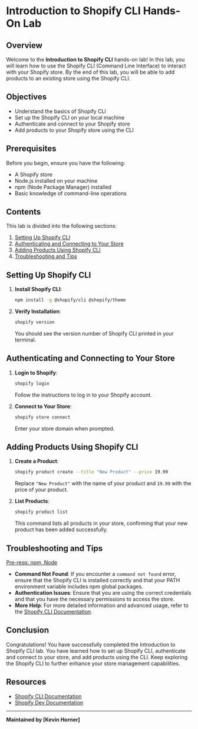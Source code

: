 # Introduction to Shopify CLI Hands-On Lab

## Overview

Welcome to the **Introduction to Shopify CLI** hands-on lab! In this lab, you will learn how to use the Shopify CLI (Command Line Interface) to interact with your Shopify store. By the end of this lab, you will be able to add products to an existing store using the Shopify CLI.

## Objectives

- Understand the basics of Shopify CLI
- Set up the Shopify CLI on your local machine
- Authenticate and connect to your Shopify store
- Add products to your Shopify store using the CLI

## Prerequisites

Before you begin, ensure you have the following:

- A Shopify store
- Node.js installed on your machine
- npm (Node Package Manager) installed
- Basic knowledge of command-line operations

## Contents

This lab is divided into the following sections:

1. [Setting Up Shopify CLI](#setting-up-shopify-cli)
2. [Authenticating and Connecting to Your Store](#authenticating-and-connecting-to-your-store)
3. [Adding Products Using Shopify CLI](#adding-products-using-shopify-cli)
4. [Troubleshooting and Tips](#troubleshooting-and-tips)

## Setting Up Shopify CLI

1. **Install Shopify CLI**:
    ```sh
    npm install -g @shopify/cli @shopify/theme
    ```

2. **Verify Installation**:
    ```sh
    shopify version
    ```

    You should see the version number of Shopify CLI printed in your terminal.

## Authenticating and Connecting to Your Store

1. **Login to Shopify**:
    ```sh
    shopify login
    ```

    Follow the instructions to log in to your Shopify account.

2. **Connect to Your Store**:
    ```sh
    shopify store connect
    ```

    Enter your store domain when prompted.

## Adding Products Using Shopify CLI

1. **Create a Product**:
    ```sh
    shopify product create --title "New Product" --price 19.99
    ```

    Replace `"New Product"` with the name of your product and `19.99` with the price of your product.

2. **List Products**:
    ```sh
    shopify product list
    ```

    This command lists all products in your store, confirming that your new product has been added successfully.

## Troubleshooting and Tips

[Pre-reqs: npm, Node](troubleshoot.md)

- **Command Not Found**: If you encounter a `command not found` error, ensure that the Shopify CLI is installed correctly and that your PATH environment variable includes npm global packages.
- **Authentication Issues**: Ensure that you are using the correct credentials and that you have the necessary permissions to access the store.
- **More Help**: For more detailed information and advanced usage, refer to the [Shopify CLI Documentation](https://shopify.dev/docs/api/shopify-cli).

## Conclusion

Congratulations! You have successfully completed the Introduction to Shopify CLI lab. You have learned how to set up Shopify CLI, authenticate and connect to your store, and add products using the CLI. Keep exploring the Shopify CLI to further enhance your store management capabilities.

## Resources

- [Shopify CLI Documentation](https://shopify.dev/docs/api/shopify-cli)
- [Shopify Dev Documentation](https://shopify.dev/docs)

---

**Maintained by [Kevin Horner]**
